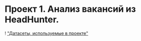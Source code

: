 # Проект 1. Анализ вакансий из HeadHunter.
! ["Датасеты, используемые в проекте"](https://drive.google.com/drive/folders/1DC9gGHBIuVOwSGA8z4_5eENhqL8doZpt)
